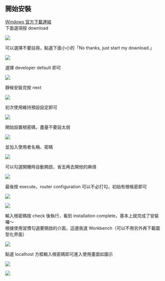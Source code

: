 ## 開始安裝
[Windows 官方下載連結](https://dev.mysql.com/downloads/windows/installer/)   
下面選項按 download  
  
![](https://github.com/yuning-lin/EnvironmentSetup/blob/main/SetUpPic/mysql_download_option.PNG)  
  
可以選擇不要註冊，點選下面小小的「No thanks, just start my download.」 
  
![](https://github.com/yuning-lin/EnvironmentSetup/blob/main/SetUpPic/mysql_download_signup.PNG)  
  
選擇 developer default 即可  
  
![](https://github.com/yuning-lin/EnvironmentSetup/blob/main/SetUpPic/mysql_setup_type.PNG)  
  
靜候安裝完按 next    

![](https://github.com/yuning-lin/EnvironmentSetup/blob/main/SetUpPic/mysql_installation.PNG)  
  
初次使用維持預設設定即可  
  
![](https://github.com/yuning-lin/EnvironmentSetup/blob/main/SetUpPic/mysql_typeNnetworking.PNG)

開始設置根密碼，盡量不要設太弱  

![](https://github.com/yuning-lin/EnvironmentSetup/blob/main/SetUpPic/mysql_account_setting.PNG)
  
並加入使用者名稱、密碼  

![](https://github.com/yuning-lin/EnvironmentSetup/blob/main/SetUpPic/mysql_adduser.PNG)
  
可以勾選開機時自動開啟，省去再去開他的麻煩  
  
![](https://github.com/yuning-lin/EnvironmentSetup/blob/main/SetUpPic/mysql_windows_service.PNG)  
  
最後按 execute，router configuration 可以不必打勾，初始有根帳密即可  
  
![](https://github.com/yuning-lin/EnvironmentSetup/blob/main/SetUpPic/mysql_apply_configuration.PNG)  
  
![](https://github.com/yuning-lin/EnvironmentSetup/blob/main/SetUpPic/mysql_router_configuration.PNG)
  
輸入根密碼按 check 後執行，看到 installation complete，基本上就完成了安裝囉～  
根據使用習慣勾選要開啟的介面，這邊我選 Workbench（可以不用另外再下載圖型化界面）  

![](https://github.com/yuning-lin/EnvironmentSetup/blob/main/SetUpPic/mysql_connect_to_server.PNG)

點選 localhost 方框輸入根密碼即可進入使用畫面如圖示  
  
![](https://github.com/yuning-lin/EnvironmentSetup/blob/main/SetUpPic/mysql_start_workbench.PNG)

![](https://github.com/yuning-lin/EnvironmentSetup/blob/main/SetUpPic/workbench_user_interface.PNG)  

